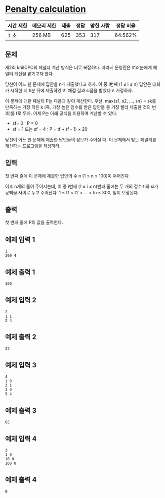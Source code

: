 # [Penalty calculation](https://www.acmicpc.net/problem/10902)

| 시간 제한 | 메모리 제한 | 제출 | 정답 | 맞힌 사람 | 정답 비율 |
| --- | --- | --- | --- | --- | --- |
| 1 초 | 256 MB | 625 | 353 | 317 | 64.562% |

## 문제

제2회 kriiICPC의 페널티 계산 방식은 너무 복잡하다. 따라서 운영진은 여러분에게 페널티 계산을 맡기고자 한다.

당신이 어느 한 문제에 답안을 n개 제출했다고 하자. 이 중 i번째 (1 ≤ i ≤ n) 답안은 대회가 시작한 지 ti분 뒤에 제출하였고, 채점 결과 si점을 받았다고 가정하자.

이 문제에 대한 페널티 P는 다음과 같이 계산한다. 우선, max{s1, s2, ..., sn} = sk를 만족하는 가장 작은 k (즉, 가장 높은 점수를 받은 답안들 중 가장 빨리 제출한 것의 번호)를 f로 두자. 이제 P는 아래 공식을 이용하여 계산할 수 있다.

- sf= 0 : P = 0
- sf = 1 또는 sf = 4 : P = tf + (f - 1) × 20

당신이 어느 한 문제에 제출한 답안들의 정보가 주어질 때, 이 문제에서 받는 페널티를 계산하는 프로그램을 작성하라.

## 입력

첫 번째 줄에 이 문제에 제출한 답안의 수 n (1 ≤ n ≤ 100)이 주어진다.

이후 n개의 줄이 주어지는데, 이 중 i번째 (1 ≤ i ≤ n)번째 줄에는 두 개의 정수 ti와 si가 공백을 사이로 두고 주어진다. 1 ≤ t1 < t2 < ... < tn ≤ 300, 임이 보장된다.

## 출력

첫 번째 줄에 P의 값을 출력한다.

## 예제 입력 1

```
1
300 4

```

## 예제 출력 1

```
300

```

## 예제 입력 2

```
2
1 1
2 4

```

## 예제 출력 2

```
22

```

## 예제 입력 3

```
4
1 0
2 1
3 0
5 4

```

## 예제 출력 3

```
65

```

## 예제 입력 4

```
3
1 0
10 0
100 0

```

## 예제 출력 4

```
0
```
